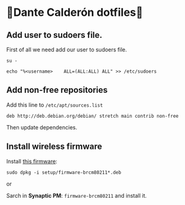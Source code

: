 # :penguin:Dante Calderón dotfiles:rocket:

## Add user to sudoers file.
First of all we need add our user to sudoers file. 
```
su -
```
```
echo "%<username>    ALL=(ALL:ALL) ALL" >> /etc/sudoers
```
## Add non-free repositories
Add this line to `/etc/apt/sources.list`
```
deb http://deb.debian.org/debian/ stretch main contrib non-free
```

Then update dependencies.

## Install wireless firmware

Install [this firmware](./setup/):
```
sudo dpkg -i setup/firmware-brcm80211*.deb
```
or 

Sarch in **Synaptic PM**: `firmware-brcm80211` and install it.
